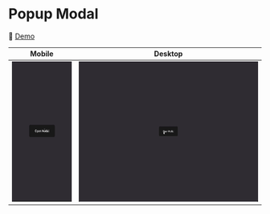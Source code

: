 # Popup Modal

🔗 [Demo](https://kris-lu-dev.github.io/ASMR-Web-Design-to-HTML-Exercises/05-Popup-Modal/) 

| Mobile                                          | Desktop                                  |
| ----------------------------------------------- | ---------------------------------------- |
| <img src="Screenshot-mobile.gif" height="280"/> | <img src="Screenshot.gif" height="280"/> |
